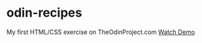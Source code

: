 # odin-recipes
My first HTML/CSS exercise on TheOdinProject.com
[Watch Demo](https://dinruz.github.io/odin-recipes/)